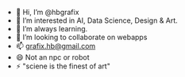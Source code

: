 - 👋 Hi, I’m @hbgrafix
- 👀 I’m interested in AI, Data Science, Design & Art.
- 🌱 I’m always learning.
- 💞️ I’m looking to collaborate on webapps
- 📫 grafix.hb@gmail.com
- 😄 Not an npc or robot
- ⚡ "sciene is the finest of art"
